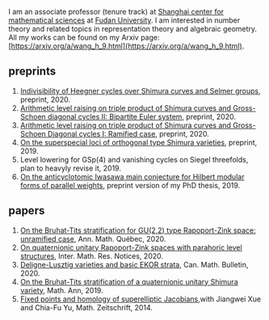 I am an associate professor (tenure track) at [Shanghai center for mathematical sciences](http://www.scms.fudan.edu.cn/Data/View/1541.html) at [Fudan University](https://www.fudan.edu.cn/en/). I am interested in number theory and related topics in representation theory and algebraic geometry. All my works can be found on my Arxiv page:  [https://arxiv.org/a/wang_h_9.html](https://arxiv.org/a/wang_h_9.html).




## preprints
1. [Indivisibility of Heegner cycles over Shimura curves and Selmer groups](https://arxiv.org/pdf/2006.11640.pdf), preprint, 2020.
2. [Arithmetic level raising on triple product of Shimura curves and Gross-Schoen diagonal cycles II: Bipartite Euler system](https://arxiv.org/pdf/2004.14916.pdf), preprint, 2020.
3. [Arithmetic level raising on triple product of Shimura curves and Gross-Schoen Diagonal cycles I: Ramified case](https://arxiv.org/pdf/2004.00555.pdf), preprint, 2020.
4. [On the superspecial loci of orthogonal type Shimura varieties](https://arxiv.org/pdf/1911.12283.pdf), preprint, 2019.
5. Level lowering for GSp(4) and vanishing cycles on Siegel threefolds, plan to heavyly revise it, 2019.
6. [On the anticyclotomic Iwasawa main conjecture for Hilbert modular forms of parallel weights](https://arxiv.org/pdf/1909.12374.pdf), preprint version of my PhD thesis, 2019.

## papers
1. [On the Bruhat-Tits stratification for GU(2,2) type Rapoport-Zink space: unramified case](https://link.springer.com/article/10.1007/s40316-019-00130-5), Ann. Math. Québec, 2020.
2. [On quaternionic unitary Rapoport-Zink spaces with parahoric level structures](https://academic.oup.com/imrn/advance-article/doi/10.1093/imrn/rnaa232/5900939?searchresult=1), Inter. Math. Res. Notices, 2020.
3. [Deligne-Lusztig varieties and basic EKOR strata](https://www.cambridge.org/core/journals/canadian-mathematical-bulletin/article/delignelusztig-varieties-and-basic-ekor-strata/ECFA05927B3BC4493CE644EA962985D0), Can. Math. Bulletin, 2020.
4. [On the Bruhat-Tits stratification of a quaternionic unitary Shimura variety](https://link.springer.com/article/10.1007/s00208-019-01938-w), Math. Ann, 2019.
5. [Fixed points and homology of superelliptic Jacobians](https://link.springer.com/article/10.1007%2Fs00209-014-1311-9),with Jiangwei Xue and Chia-Fu Yu, Math. Zeitschrift, 2014.


